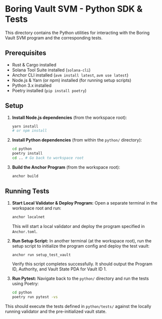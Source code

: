 # Boring Vault SVM - Python SDK & Tests

This directory contains the Python utilities for interacting with the Boring Vault SVM program and the corresponding tests.

## Prerequisites

-   Rust & Cargo installed
-   Solana Tool Suite installed (`solana-cli`)
-   Anchor CLI installed (`avm install latest`, `avm use latest`)
-   Node.js & Yarn (or npm) installed (for running setup scripts)
-   Python 3.x installed
-   Poetry installed (`pip install poetry`)

## Setup

1.  **Install Node.js dependencies** (from the workspace root):
    ```bash
    yarn install
    # or npm install
    ```

2.  **Install Python dependencies** (from within the `python/` directory):
    ```bash
    cd python
    poetry install
    cd .. # Go back to workspace root
    ```

3.  **Build the Anchor Program** (from the workspace root):
    ```bash
    anchor build
    ```

## Running Tests

1.  **Start Local Validator & Deploy Program:**
    Open a separate terminal in the workspace root and run:
    ```bash
    anchor localnet
    ```
    This will start a local validator and deploy the program specified in `Anchor.toml`.

2.  **Run Setup Script:**
    In another terminal (at the workspace root), run the setup script to initialize the program config and deploy the test vault:
    ```bash
    anchor run setup_test_vault
    ```
    Verify this script completes successfully. It should output the Program ID, Authority, and Vault State PDA for Vault ID 1.

3.  **Run Pytest:**
    Navigate back to the `python/` directory and run the tests using Poetry:
    ```bash
    cd python
    poetry run pytest -vs
    ```

This should execute the tests defined in `python/tests/` against the locally running validator and the pre-initialized vault state.
